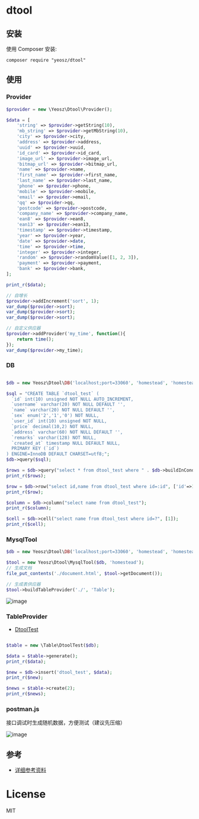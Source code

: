 dtool
======

## 安装

使用 Composer 安装:

```
composer require "yeosz/dtool"
```

## 使用

### Provider

```php
$provider = new \Yeosz\Dtool\Provider();

$data = [
    'string' => $provider->getString(10),
    'mb_string' => $provider->getMbString(10),
    'city' => $provider->city,
    'address' => $provider->address,
    'uuid' => $provider->uuid,
    'id_card' => $provider->id_card,
    'image_url' => $provider->image_url,
    'bitmap_url' => $provider->bitmap_url,
    'name' => $provider->name,
    'first_name' => $provider->first_name,
    'last_name' => $provider->last_name,
    'phone' => $provider->phone,
    'mobile' => $provider->mobile,
    'email' => $provider->email,
    'qq' => $provider->qq,
    'postcode' => $provider->postcode,
    'company_name' => $provider->company_name,
    'ean8' => $provider->ean8,
    'ean13' => $provider->ean13,
    'timestamp' => $provider->timestamp,
    'year' => $provider->year,
    'date' => $provider->date,
    'time' => $provider->time,
    'integer' => $provider->integer,
    'random' => $provider->randomValue([1, 2, 3]),
    'payment' => $provider->payment,
    'bank' => $provider->bank,
];

print_r($data);

// 自增长
$provider->addIncrement('sort', 1);
var_dump($provider->sort);
var_dump($provider->sort);
var_dump($provider->sort);

// 自定义供应器
$provider->addProvider('my_time', function(){
    return time();
});
var_dump($provider->my_time);
```

### DB

```php

$db = new Yeosz\Dtool\DB('localhost;port=33060', 'homestead', 'homestead', 'secret');

$sql = "CREATE TABLE `dtool_test` (
  `id` int(10) unsigned NOT NULL AUTO_INCREMENT,
  `username` varchar(20) NOT NULL DEFAULT '',
  `name` varchar(20) NOT NULL DEFAULT '',
  `sex` enum('2','1','0') NOT NULL,
  `user_id` int(10) unsigned NOT NULL,
  `price` decimal(10,2) NOT NULL,
  `address` varchar(60) NOT NULL DEFAULT '',
  `remarks` varchar(128) NOT NULL,
  `created_at` timestamp NULL DEFAULT NULL,
  PRIMARY KEY (`id`)
) ENGINE=InnoDB DEFAULT CHARSET=utf8;";
$db->query($sql);

$rows = $db->query("select * from dtool_test where " . $db->buildInCondition('id', [1,2,3,4], true) . " order by id desc");
print_r($rows);

$row = $db->row("select id,name from dtool_test where id=:id", ['id'=>1]);
print_r($row);

$column = $db->column("select name from dtool_test");
print_r($column);

$cell = $db->cell("select name from dtool_test where id=?", [1]);
print_r($cell);
```

### MysqlTool

```php
$db = new Yeosz\Dtool\DB('localhost;port=33060', 'homestead', 'homestead', 'secret');

$tool = new Yeosz\Dtool\MysqlTool($db, 'homestead');
// 生成文档
file_put_contents('./document.html', $tool->getDocument());

// 生成表供应器
$tool->buildTableProvider('./', 'Table');
```

![image](https://raw.githubusercontent.com/yeosz/dtool/master/examples/doc.png)

### TableProvider

- [DtoolTest](https://github.com/yeosz/dtool/blob/master/examples/DtoolTest.php)

```php

$table = new \Table\DtoolTest($db);

$data = $table->generate();
print_r($data);

$new = $db->insert('dtool_test', $data);
print_r($new);

$news = $table->create(2);
print_r($news);
```

### postman.js

接口调试时生成随机数据，方便测试（建议先压缩）

![image](https://raw.githubusercontent.com/yeosz/dtool/master/examples/postman.png)

## 参考

- [详细参考资料](https://github.com/yeosz/dtool/tree/master/src/resources)

# License

MIT
